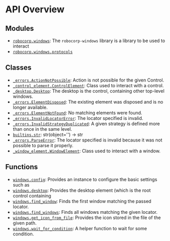 <!-- markdownlint-disable -->

# API Overview

## Modules

- [`robocorp.windows`](./robocorp.windows.md#module-robocorpwindows): The `robocorp-windows` library is a library to be used to interact
- [`robocorp.windows.protocols`](./robocorp.windows.protocols.md#module-robocorpwindowsprotocols)

## Classes

- [`_errors.ActionNotPossible`](./robocorp.windows._errors.md#class-actionnotpossible): Action is not possible for the given Control.
- [`_control_element.ControlElement`](./robocorp.windows._control_element.md#class-controlelement): Class used to interact with a control.
- [`_desktop.Desktop`](./robocorp.windows._desktop.md#class-desktop): The desktop is the control, containing other top-level windows.
- [`_errors.ElementDisposed`](./robocorp.windows._errors.md#class-elementdisposed): The existing element was disposed and is no longer available.
- [`_errors.ElementNotFound`](./robocorp.windows._errors.md#class-elementnotfound): No matching elements were found.
- [`_errors.InvalidLocatorError`](./robocorp.windows._errors.md#class-invalidlocatorerror): The locator specified is invalid.
- [`_errors.InvalidStrategyDuplicated`](./robocorp.windows._errors.md#class-invalidstrategyduplicated): A given strategy is defined more than once in the same level.
- [`builtins.str`](./builtins.md#class-str): str(object='') -> str
- [`_errors.ParseError`](./robocorp.windows._errors.md#class-parseerror): The locator specified is invalid because it was not possible to parse it properly.
- [`_window_element.WindowElement`](./robocorp.windows._window_element.md#class-windowelement): Class used to interact with a window.

## Functions

- [`windows.config`](./robocorp.windows.md#function-config): Provides an instance to configure the basic settings such as
- [`windows.desktop`](./robocorp.windows.md#function-desktop): Provides the desktop element (which is the root control containing
- [`windows.find_window`](./robocorp.windows.md#function-find_window): Finds the first window matching the passed locator.
- [`windows.find_windows`](./robocorp.windows.md#function-find_windows): Finds all windows matching the given locator.
- [`windows.get_icon_from_file`](./robocorp.windows.md#function-get_icon_from_file): Provides the icon stored in the file of the given path.
- [`windows.wait_for_condition`](./robocorp.windows.md#function-wait_for_condition): A helper function to wait for some condition.

